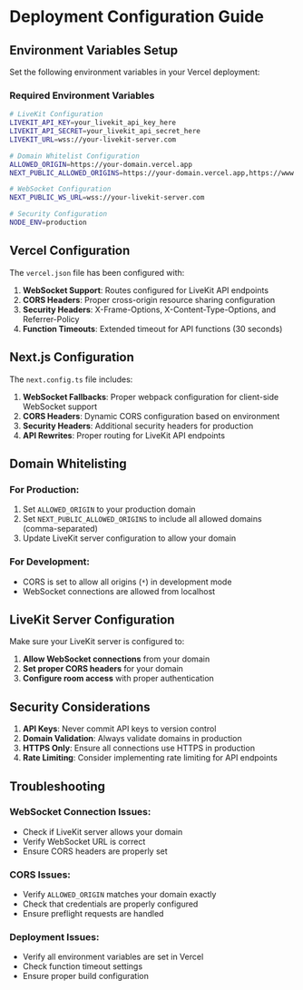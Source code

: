 # Deployment Configuration Guide

## Environment Variables Setup

Set the following environment variables in your Vercel deployment:

### Required Environment Variables

```bash
# LiveKit Configuration
LIVEKIT_API_KEY=your_livekit_api_key_here
LIVEKIT_API_SECRET=your_livekit_api_secret_here
LIVEKIT_URL=wss://your-livekit-server.com

# Domain Whitelist Configuration
ALLOWED_ORIGIN=https://your-domain.vercel.app
NEXT_PUBLIC_ALLOWED_ORIGINS=https://your-domain.vercel.app,https://www.your-domain.com

# WebSocket Configuration
NEXT_PUBLIC_WS_URL=wss://your-livekit-server.com

# Security Configuration
NODE_ENV=production
```

## Vercel Configuration

The `vercel.json` file has been configured with:

1. **WebSocket Support**: Routes configured for LiveKit API endpoints
2. **CORS Headers**: Proper cross-origin resource sharing configuration
3. **Security Headers**: X-Frame-Options, X-Content-Type-Options, and Referrer-Policy
4. **Function Timeouts**: Extended timeout for API functions (30 seconds)

## Next.js Configuration

The `next.config.ts` file includes:

1. **WebSocket Fallbacks**: Proper webpack configuration for client-side WebSocket support
2. **CORS Headers**: Dynamic CORS configuration based on environment
3. **Security Headers**: Additional security headers for production
4. **API Rewrites**: Proper routing for LiveKit API endpoints

## Domain Whitelisting

### For Production:

1. Set `ALLOWED_ORIGIN` to your production domain
2. Set `NEXT_PUBLIC_ALLOWED_ORIGINS` to include all allowed domains (comma-separated)
3. Update LiveKit server configuration to allow your domain

### For Development:

- CORS is set to allow all origins (`*`) in development mode
- WebSocket connections are allowed from localhost

## LiveKit Server Configuration

Make sure your LiveKit server is configured to:

1. **Allow WebSocket connections** from your domain
2. **Set proper CORS headers** for your domain
3. **Configure room access** with proper authentication

## Security Considerations

1. **API Keys**: Never commit API keys to version control
2. **Domain Validation**: Always validate domains in production
3. **HTTPS Only**: Ensure all connections use HTTPS in production
4. **Rate Limiting**: Consider implementing rate limiting for API endpoints

## Troubleshooting

### WebSocket Connection Issues:
- Check if LiveKit server allows your domain
- Verify WebSocket URL is correct
- Ensure CORS headers are properly set

### CORS Issues:
- Verify `ALLOWED_ORIGIN` matches your domain exactly
- Check that credentials are properly configured
- Ensure preflight requests are handled

### Deployment Issues:
- Verify all environment variables are set in Vercel
- Check function timeout settings
- Ensure proper build configuration 